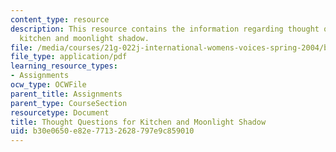 ```yaml
---
content_type: resource
description: This resource contains the information regarding thought questions for
  kitchen and moonlight shadow.
file: /media/courses/21g-022j-international-womens-voices-spring-2004/b30e0650e82e77132628797e9c859010_MIT21G_022JS04_forkh1.pdf
file_type: application/pdf
learning_resource_types:
- Assignments
ocw_type: OCWFile
parent_title: Assignments
parent_type: CourseSection
resourcetype: Document
title: Thought Questions for Kitchen and Moonlight Shadow
uid: b30e0650-e82e-7713-2628-797e9c859010
---
```

